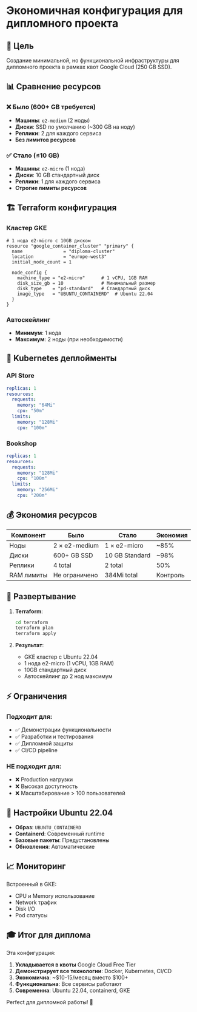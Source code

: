 # Экономичная конфигурация для дипломного проекта

## 🎯 Цель
Создание минимальной, но функциональной инфраструктуры для дипломного проекта в рамках квот Google Cloud (250 GB SSD).

## 📊 Сравнение ресурсов

### ❌ Было (600+ GB требуется)
- **Машины**: `e2-medium` (2 ноды)
- **Диски**: SSD по умолчанию (~300 GB на ноду)
- **Реплики**: 2 для каждого сервиса
- **Без лимитов ресурсов**

### ✅ Стало (≤10 GB)
- **Машины**: `e2-micro` (1 нода)  
- **Диски**: 10 GB стандартный диск
- **Реплики**: 1 для каждого сервиса
- **Строгие лимиты ресурсов**

## 🏗️ Terraform конфигурация

### Кластер GKE
```hcl
# 1 нода e2-micro с 10GB диском
resource "google_container_cluster" "primary" {
  name               = "diploma-cluster"
  location           = "europe-west3"
  initial_node_count = 1
  
  node_config {
    machine_type = "e2-micro"      # 1 vCPU, 1GB RAM
    disk_size_gb = 10              # Минимальный размер
    disk_type    = "pd-standard"   # Стандартный диск
    image_type   = "UBUNTU_CONTAINERD"  # Ubuntu 22.04
  }
}
```

### Автоскейлинг
- **Минимум**: 1 нода
- **Максимум**: 2 ноды (при необходимости)

## 🐳 Kubernetes деплойменты

### API Store
```yaml
replicas: 1
resources:
  requests:
    memory: "64Mi"
    cpu: "50m"
  limits:
    memory: "128Mi"
    cpu: "100m"
```

### Bookshop
```yaml
replicas: 1
resources:
  requests:
    memory: "128Mi"
    cpu: "100m"
  limits:
    memory: "256Mi"
    cpu: "200m"
```

## 💰 Экономия ресурсов

| Компонент | Было | Стало | Экономия |
|-----------|------|-------|----------|
| Ноды | 2 × e2-medium | 1 × e2-micro | ~85% |
| Диски | 600+ GB SSD | 10 GB Standard | ~98% |
| Реплики | 4 total | 2 total | 50% |
| RAM лимиты | Не ограничено | 384Mi total | Контроль |

## 🚀 Развертывание

1. **Terraform**:
   ```bash
   cd terraform
   terraform plan
   terraform apply
   ```

2. **Результат**:
   - GKE кластер с Ubuntu 22.04
   - 1 нода e2-micro (1 vCPU, 1GB RAM)
   - 10GB стандартный диск
   - Автоскейлинг до 2 нод максимум

## ⚡ Ограничения

### Подходит для:
- ✅ Демонстрации функциональности
- ✅ Разработки и тестирования
- ✅ Дипломной защиты
- ✅ CI/CD pipeline

### НЕ подходит для:
- ❌ Production нагрузки
- ❌ Высокая доступность
- ❌ Масштабирование > 100 пользователей

## 🔧 Настройки Ubuntu 22.04

- **Образ**: `UBUNTU_CONTAINERD`
- **Containerd**: Современный runtime
- **Базовые пакеты**: Предустановлены
- **Обновления**: Автоматические

## 📈 Мониторинг

Встроенный в GKE:
- CPU и Memory использование
- Network трафик
- Disk I/O
- Pod статусы

## 🎓 Итог для диплома

Эта конфигурация:
1. **Укладывается в квоты** Google Cloud Free Tier
2. **Демонстрирует все технологии**: Docker, Kubernetes, CI/CD
3. **Экономична**: ~$10-15/месяц вместо $100+
4. **Функциональна**: Все сервисы работают
5. **Современна**: Ubuntu 22.04, containerd, GKE

Perfect для дипломной работы! 🎉 